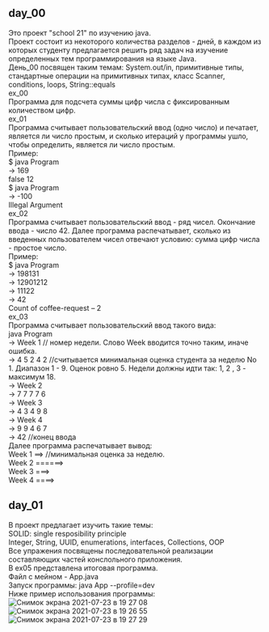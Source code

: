 ## day_00<br/>
Это проект "school 21" по изучению java.<br/>
Проект состоит из некоторого количества разделов - дней, в каждом из которых студенту предлагается решить ряд задач на изучение определенных тем
программирования на языке Java.<br/>
День_00 посвящен таким темам: System.out/in, примитивные типы, стандартные операции на примитивных типах, класс Scanner, conditions, loops, String::equals<br/>
ex_00<br/>
Программа для подсчета суммы цифр числа с фиксированным количеством цифр.<br/>
ex_01<br/>
Программа считывает пользовательский ввод (одно число) и печатает, является ли число простым, и сколько итераций у программы ушло, чтобы определить, является ли число простым.<br/>
Пример:<br/>
$ java Program<br/>
-> 169<br/>
false 12<br/>
$ java Program<br/>
-> -100<br/>
Illegal Argument<br/>
ex_02<br/>
Программа считывает пользовательский ввод - ряд чисел. Окончание ввода - число 42. Далее программа распечатывает, сколько из введенных пользователем
чисел отвечают условию: сумма цифр числа - простое число.<br/>
Пример:<br/>
$ java Program<br/>
-> 198131<br/>
-> 12901212<br/>
-> 11122<br/>
-> 42<br/>
Count of coffee-request – 2<br/>
ex_03<br/>
Программа считывает пользовательский ввод такого вида:<br/>
java Program<br/>
-> Week 1 // номер недели. Слово Week вводится точно таким, иначе ошибка.<br/>
-> 4 5 2 4 2 //считывается минимальная оценка студента за неделю No 1. Диапазон 1 - 9. Оценок ровно 5. Недели должны идти так: 1, 2 , 3 - максимум 18.<br/>
-> Week 2<br/>
-> 7 7 7 7 6<br/>
-> Week 3<br/>
-> 4 3 4 9 8<br/>
-> Week 4<br/>
-> 9 9 4 6 7<br/>
-> 42 //конец ввода<br/>
Далее программа распечатывает вывод:<br/>
Week 1 ==> //минимальная оценка за неделю.<br/>
Week 2 ======><br/>
Week 3 ===><br/>
Week 4 ====><br/>
## day_01<br/>
В проект предлагает изучить такие темы:<br/>
SOLID: single resposibility principle<br/>
Integer, String, UUID, enumerations, interfaces, Collections, OOP<br/>
Все упражения посвящены последовательной реализации составляющих частей конслольного приложения.<br/>
В ex05 представлена итоговая программа.<br/>
Файл с мейном - App.java<br/>
Запуск программы: java App --profile=dev<br/>
Ниже пример использования программы:<br/>
![Снимок экрана 2021-07-23 в 19 27 08](https://user-images.githubusercontent.com/39241797/126818244-f3cdf738-53dd-4bea-91cc-2a34ce9465ef.png)
![Снимок экрана 2021-07-23 в 19 26 55](https://user-images.githubusercontent.com/39241797/126818250-042b770f-2f89-44c7-aa8f-718a3da38d24.png)
![Снимок экрана 2021-07-23 в 19 27 29](https://user-images.githubusercontent.com/39241797/126818255-fa227fcf-6293-40d2-a90c-ff3e05e60ad8.png)
